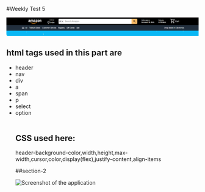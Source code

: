 #Weekly Test 5

![Screenshot of the application](Screenshot1.png)
<br>
<h2>html tags used in this part are</h2>
<ul>
  <li>header</li>
  <li>nav</li>
  <li>div</li>
  <li>a</li>
  <li>span</li>
  <li>p</li>
  <li>select</li>
  <li>option</li>
  <br>
  <h2>CSS used here:</h2>
  
  header-background-color,width,height,max-width,cursor,color,display(flex),justify-content,align-items
  
  ##section-2
  
  ![Screenshot of the application]([Screenshot1.png](https://raw.githubusercontent.com/Trisha-Shukla/Weekly-test-5/d7c76b4a4c631dff37759f774344f99c9061f9ae/Screenshot%20(106)-2.png))

  
  
  
  
</ul>
